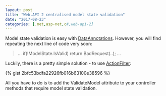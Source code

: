 ```yaml
---
layout: post
title: "Web.API 2 centralised model state validation"
date: "2017-08-23"
categories: [.net,asp-net,c#,web-api-2]
---
```


Model state validation is easy with [DataAnnotations](https://msdn.microsoft.com/en-us/library/system.componentmodel.dataannotations(v=vs.110).aspx). However, you will find repeating the next line of code very soon:

> ... if(!ModelState.IsValid) return BadRequest(..); ...

Luckily, there is a pretty simple solution - to use [ActionFilter](https://docs.microsoft.com/en-us/aspnet/mvc/overview/older-versions-1/controllers-and-routing/understanding-action-filters-cs):

{% gist 2bfc53bdfa22926fb016b63100e38596 %}

All you have to do is to add the ValidateModel attribute to your controller methods that require model state validation.
